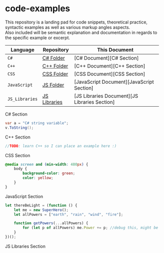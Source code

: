 # code-examples
This repository is a landing pad for code snippets, theoretical practice, 
syntactic examples as well as various markup angles aspects.  
Also included will be semantic explanation and documentation in regards to the specific example or excerpt.

| Language      | Repository                      | This Document                                 |
|---------------|---------------------------------|-----------------------------------------------|
|`C#`           | [C# Folder](../code-examples/blob/code-examples/C#)   | [C# Document][C# Section]         |
|`C++`          | [C++ Folder](../blob/code-examples/C++)            | [C++ Document][C++ Section]                   |
|`CSS`          | [CSS Folder](../blob/code-examples/CSS)            | [CSS Document][CSS Section]                   |
|`JavaScript`   | [JS Folder](../blob/code-examples/JavaScript)      | [JavaScript Document][JavaScript Section]     |
|`JS_Libraries` | [JS Libraries](../blob/code-examples/JS_Libraries) | [JS Libraries Document][JS Libraries Section] |

C# Section
```csharp
var a = "C# string variable";
v.ToString();
```

C++ Section
```c
//TODO: learn C++ so I can place an example here :)
```
CSS Section
```css
@media screen and (min-width: 480px) {
    body {
        background-color: green;
        color: yellow;
    }
}
```
JavaScript Section
```javascript
let thereBeLight = (function () {
    let me = new SuperHero();
    let allPowers = ["earth", "rain", "wind", "fire"];

    function getPowers(...allPowers) {
        for (let p of allPowers) me.Power += p; //debug this, might be out of scope
    }
})();
```
JS Libraries Section

